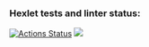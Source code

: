 ### Hexlet tests and linter status:
[![Actions Status](https://github.com/MaximBaiborodin/python-project-lvl1/workflows/hexlet-check/badge.svg)](https://github.com/MaximBaiborodin/python-project-lvl1/actions)
<a href="https://codeclimate.com/github/MaximBaiborodin/python-project-lvl1/maintainability"><img src="https://api.codeclimate.com/v1/badges/189aa891bb52cdbf5a71/maintainability" /></a>
